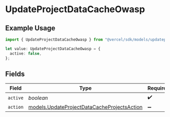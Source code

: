 # UpdateProjectDataCacheOwasp

## Example Usage

```typescript
import { UpdateProjectDataCacheOwasp } from "@vercel/sdk/models/updateprojectdatacacheop.js";

let value: UpdateProjectDataCacheOwasp = {
  active: false,
};
```

## Fields

| Field                                                                                            | Type                                                                                             | Required                                                                                         | Description                                                                                      |
| ------------------------------------------------------------------------------------------------ | ------------------------------------------------------------------------------------------------ | ------------------------------------------------------------------------------------------------ | ------------------------------------------------------------------------------------------------ |
| `active`                                                                                         | *boolean*                                                                                        | :heavy_check_mark:                                                                               | N/A                                                                                              |
| `action`                                                                                         | [models.UpdateProjectDataCacheProjectsAction](../models/updateprojectdatacacheprojectsaction.md) | :heavy_minus_sign:                                                                               | N/A                                                                                              |